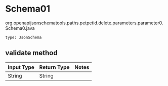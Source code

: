 # Schema01
org.openapijsonschematools.paths.petpetid.delete.parameters.parameter0.Schema0.java
```
type: JsonSchema
```

## validate method
| Input Type | Return Type | Notes |
| ---------- | ----------- | ----- |
| String | String | |
